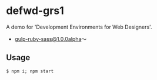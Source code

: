 # defwd-grs1

A demo for 'Development Environments for Web Designers'.

* gulp-ruby-sass@1.0.0alpha〜

## Usage

```shell
$ npm i; npm start
```

